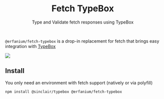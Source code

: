 <div align='center'>

<h1>Fetch TypeBox</h1>
<p>Type and Validate fetch responses using TypeBox</p>
</div>

<br>

`@erfanium/fetch-typebox` is a drop-in replacement for fetch that brings easy integration with [TypeBox](https://github.com/sinclairzx81/typebox)



<img src="https://raw.githubusercontent.com/erfanium/fetch-typebox/main/screenshots/1.png" />

## Install

You only need an environment with fetch support (natively or via polyfill)

```
npm install @sinclair/typebox @erfanium/fetch-typebox
```